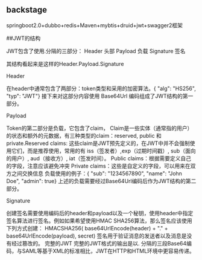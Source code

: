 ## backstage
springboot2.0+dubbo+redis+Maven+mybtis+druid+jwt+swagger2框架

##JWT的结构

JWT包含了使用.分隔的三部分： Header 头部 Payload 负载 Signature 签名

其结构看起来是这样的Header.Payload.Signature

Header

在header中通常包含了两部分：token类型和采用的加密算法。{ "alg": "HS256", "typ": "JWT"} 接下来对这部分内容使用 Base64Url 编码组成了JWT结构的第一部分。

Payload

Token的第二部分是负载，它包含了claim， Claim是一些实体（通常指的用户）的状态和额外的元数据，有三种类型的claim：reserved, public 和 private.Reserved claims: 这些claim是JWT预先定义的，在JWT中并不会强制使用它们，而是推荐使用，常用的有 iss（签发者）,exp（过期时间戳）, sub（面向的用户）, aud（接收方）, iat（签发时间）。 Public claims：根据需要定义自己的字段，注意应该避免冲突 Private claims：这些是自定义的字段，可以用来在双方之间交换信息 负载使用的例子：{ "sub": "1234567890", "name": "John Doe", "admin": true} 上述的负载需要经过Base64Url编码后作为JWT结构的第二部分。

Signature

创建签名需要使用编码后的header和payload以及一个秘钥，使用header中指定签名算法进行签名。例如如果希望使用HMAC SHA256算法，那么签名应该使用下列方式创建： HMACSHA256( base64UrlEncode(header) + "." + base64UrlEncode(payload), secret) 签名用于验证消息的发送者以及消息是没有经过篡改的。 完整的JWT 完整的JWT格式的输出是以. 分隔的三段Base64编码，与SAML等基于XML的标准相比，JWT在HTTP和HTML环境中更容易传递。
